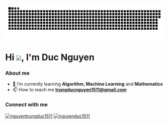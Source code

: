 <div width="100%" align="center">

![snakeeeeeee gif](https://github.com/ducnguyen1511/ducnguyen1511/blob/output/github-contribution-grid-snake.svg)

<!-- ![My stats](https://github-readme-stats.vercel.app/api?username=ducnguyen1511&show_icons=true&theme=radical&hide_border=true) -->

<!-- ![](https://komarev.com/ghpvc/?username=ducnguyen1511) --> <!-- profile view -->

<div width="100%" align="left">
<h1>Hi  <img src="https://c.tenor.com/ShTnSrVLePQAAAAi/capoo-bugcat.gif" width="60" />, I'm Duc Nguyen </h1>
<h3>About me</h3>
  
<!-- - 🏫 I'm a freshman at VNUHCM - University of Science. -->
- 🌱 I’m currently learning **Algorithm, Machine Learning** and **Mathematics**
- 📫 How to reach me **trungducnguyen1511@gmail.com**

  
<!-- <h3 align="left">Languages and Tools</h3>
<p align="left">  
    <img src="https://img.shields.io/badge/c++-%2300599C.svg?style=for-the-badge&logo=c%2B%2B&logoColor=white"/>  &ensp;    
    <img src="https://img.shields.io/badge/python-3670A0?style=for-the-badge&logo=python&logoColor=ffdd54"/>  &ensp; 
    <img src="https://img.shields.io/badge/Haskell-5D4F85?style=for-the-badge&logo=haskell&logoColor=white"/> &ensp;
    <img src="https://img.shields.io/badge/-Julia-9558B2?style=for-the-badge&logo=julia&logoColor=white"/>  &ensp;
    <img src="https://img.shields.io/badge/javascript-%23323330.svg?style=for-the-badge&logo=javascript&logoColor=%23F7DF1E"/>  &ensp;
    <img src="https://img.shields.io/badge/Go-00ADD8?style=for-the-badge&logo=go&logoColor=white"/> &ensp;
    <img src="https://img.shields.io/badge/NeoVim-%2357A143.svg?&style=for-the-badge&logo=neovim&logoColor=white"/>  &ensp;    
    <img src="https://img.shields.io/badge/latex-%23008080.svg?style=for-the-badge&logo=latex&logoColor=white"/>  &ensp;
</p> -->


<h3>Connect with me</h3>
<p>
  <a href="https://linkedin.com/in/nguyentrungduc1511" target="blank"><img align="center" src="https://raw.githubusercontent.com/rahuldkjain/github-profile-readme-generator/master/src/images/icons/Social/linked-in-alt.svg" alt="nguyentrungduc1511" height="30" width="40" /></a>
  <a href="https://fb.com/nguyenduc1511" target="blank"><img align="center" src="https://raw.githubusercontent.com/rahuldkjain/github-profile-readme-generator/master/src/images/icons/Social/facebook.svg" alt="nguyenduc1511" height="30" width="40" /></a>
<!--   <a href="https://www.leetcode.com/sanshironagato" target="blank"><img align="center" src="https://raw.githubusercontent.com/rahuldkjain/github-profile-readme-generator/master/src/images/icons/Social/leet-code.svg" alt="sanshironagato" height="30" width="40" /></a> -->
</p>
</p>
